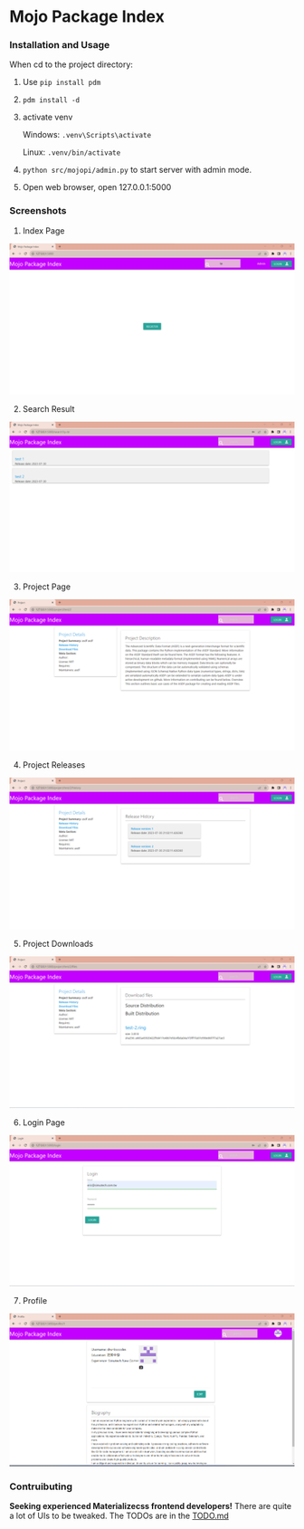 # Mojo Package Index

### Installation and Usage

When cd to the project directory:

1. Use `pip install pdm`
2. `pdm install -d`
3. activate venv

    Windows:
    `.venv\Scripts\activate`

    Linux:
    `.venv/bin/activate`

4. `python src/mojopi/admin.py` to start server with admin mode.
5. Open web browser, open 127.0.0.1:5000

### Screenshots

1. Index Page

![](screenshots/first_page.png)

2. Search Result

![](screenshots/search_result.png)

3. Project Page

![](screenshots/project_landing_page.png)

4. Project Releases

![](screenshots/releases.png)

5. Project Downloads

![](screenshots/downloads.png)

6. Login Page

![](screenshots/login.png)

7. Profile

![](screenshots/profile_page.png)


### Contruibuting

**Seeking experienced Materializecss frontend developers!**
There are quite a lot of UIs to be tweaked. The TODOs are in the [TODO.md](TODO.md)